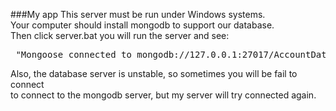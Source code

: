 ###My app
This server must be run under Windows systems.</br>
Your computer should install mongodb to support our database.</br>
Then click server.bat you will run the server and see:</br>
  <pre> "Mongoose connected to mongodb://127.0.0.1:27017/AccountData"</pre>
Also, the database server is unstable, so sometimes you will be fail to connect</br>
to connect to the mongodb server, but my server will try connected again.
